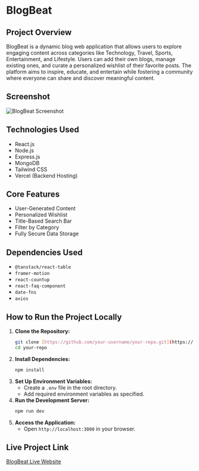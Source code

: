 # BlogBeat

## Project Overview
BlogBeat is a dynamic blog web application that allows users to explore engaging content across categories like Technology, Travel, Sports, Entertainment, and Lifestyle. Users can add their own blogs, manage existing ones, and curate a personalized wishlist of their favorite posts. The platform aims to inspire, educate, and entertain while fostering a community where everyone can share and discover meaningful content.

## Screenshot
![BlogBeat Screenshot](https://raw.githubusercontent.com/jahidulkanchan/BlogsBeat/refs/heads/main/client-site/public/project2.png)

## Technologies Used
- React.js
- Node.js
- Express.js
- MongoDB
- Tailwind CSS
- Vercel (Backend Hosting)

## Core Features
- User-Generated Content
- Personalized Wishlist
- Title-Based Search Bar
- Filter by Category
- Fully Secure Data Storage

## Dependencies Used
- `@tanstack/react-table`
- `framer-motion`
- `react-countup`
- `react-faq-component`
- `date-fns`
- `axios`

## How to Run the Project Locally
1. **Clone the Repository:**
   ```sh
   git clone [https://github.com/your-username/your-repo.git](https://github.com/jahidulkanchan/BlogsBeat.git)
   cd your-repo
   ```
2. **Install Dependencies:**
   ```sh
   npm install
   ```
3. **Set Up Environment Variables:**
   - Create a `.env` file in the root directory.
   - Add required environment variables as specified.
4. **Run the Development Server:**
   ```sh
   npm run dev
   ```
5. **Access the Application:**
   - Open `http://localhost:3000` in your browser.

## Live Project Link
[BlogBeat Live Website](https://blogsbeat.netlify.app/)
